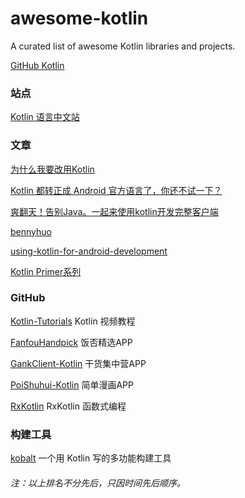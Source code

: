 # awesome-kotlin
A curated list of awesome Kotlin libraries and projects.

[GitHub Kotlin](https://github.com/JetBrains/kotlin)

### 站点
[Kotlin 语言中文站](https://www.kotlincn.net/docs/reference/)

### 文章
[为什么我要改用Kotlin](http://droidyue.com/blog/2017/05/18/why-do-i-turn-to-kotlin/)

[Kotlin 都转正成 Android 官方语言了，你还不试一下？](https://juejin.im/entry/591ce8aca0bb9f005f1bedb6/)

[爽翻天！告别Java。一起来使用kotlin开发完整客户端](https://juejin.im/post/583b042461ff4b007ecf00ff/)

[bennyhuo](https://juejin.im/user/5684797f00b068a2a953a2ae/share/)

[using-kotlin-for-android-development](http://itangqi.me/2017/03/28/using-kotlin-for-android-development/)

[Kotlin Primer系列](https://kymjs.com/code/2017/02/03/01/)

### GitHub
[Kotlin-Tutorials](https://github.com/enbandari/Kotlin-Tutorials/) Kotlin 视频教程

[FanfouHandpick](https://github.com/TonnyL/FanfouHandpick/) 饭否精选APP

[GankClient-Kotlin](https://github.com/githubwing/GankClient-Kotlin/) 干货集中营APP

[PoiShuhui-Kotlin](https://github.com/wuapnjie/PoiShuhui-Kotlin/) 简单漫画APP

[RxKotlin](https://github.com/ReactiveX/RxKotlin/) RxKotlin 函数式编程

### 构建工具
[kobalt](http://beust.com/kobalt/home/index.html/)  一个用 Kotlin 写的多功能构建工具


###### 注：以上排名不分先后，只因时间先后顺序。
